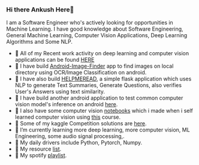 ### Hi there Ankush Here👋

I am a Software Engineer who's actively looking for opportunities in Machine Learning. I have good knowledge about Software Engineering, General Machine Learning, Computer Vision Applications, Deep Learning Algorithms and Some NLP.

- 🔭 All of my Recent work activity on deep learning and computer vision applications can be found [HERE](https://github.com/Anku5hk/The_ML_Workflow/)
- 🔭 I have build [Android-Image-Finder](https://github.com/Anku5hk/Image-Finder-Android) app to find images on local directory using OCR/Image Classification on android.
- 🔭 I have also build [HELPMEREAD](https://github.com/Anku5hk/Help-Me-Read), a simple flask application which uses NLP to generate Text Summaries, Generate Questions, also verifies User's Answers using text similarity.
- 🔭 I have build another android application to test common computer vision model's inference on android [here](https://github.com/Anku5hk/Android-Model-Tester).
- 🔭 I also have some computer vision [notebooks](https://github.com/Anku5hk/The_ML_Workflow/tree/master/Image%20processing) which i made when i self learned computer vision using [this](http://www.cs.ucf.edu/courses/cap6411/cap5415/) course.
- 🔭 Some of my kaggle Competition solutions are [here](https://github.com/Anku5hk/The_ML_Workflow/tree/master/Kaggle%20competitions%20solutions).
- 🌱 I’m currently learning more deep learning, more computer vision, ML Engineering, some audio signal processing,.
- 🔭 My daily drivers include Python, Pytorch, Numpy.
- 📃 My resource [list](https://github.com/Anku5hk/The_ML_Workflow/blob/master/my_resources_list.md).
- 🎵 My spotify [playlist]().

